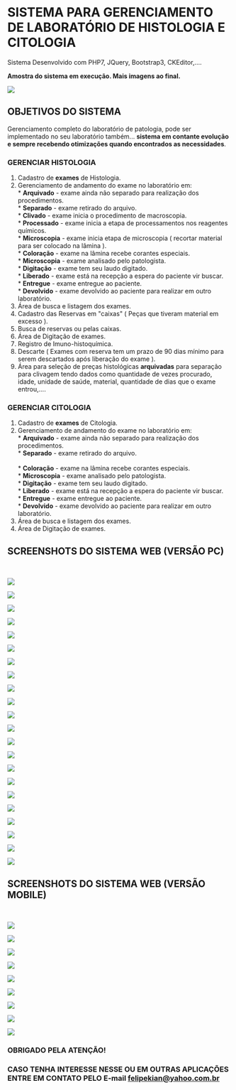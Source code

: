 # SISTEMA PARA GERENCIAMENTO DE LABORATÓRIO DE HISTOLOGIA E CITOLOGIA

Sistema Desenvolvido com PHP7, JQuery, Bootstrap3, CKEditor,....

<b>Amostra do sistema em execução. Mais imagens ao final.</b>

![](Screen_sistema/0.png)

## OBJETIVOS DO SISTEMA

Gerenciamento completo do laboratório de patologia, pode ser implementado no seu laboratório também... <b>sistema em contante evolução e sempre recebendo otimizações quando encontrados as necessidades</b>.

### GERENCIAR HISTOLOGIA
  1. Cadastro de <b>exames</b> de Histologia.
  2. Gerenciamento de andamento do exame no laboratório em:<br>
    * <b>Arquivado</b> - exame ainda não separado para realização dos procedimentos.<br>
    * <b>Separado</b> - exame retirado do arquivo.<br>
    * <b>Clivado</b> - exame inicia o procedimento de macroscopia.<br>
    * <b>Processado</b> - exame inicia a etapa de processamentos nos reagentes químicos.<br>
    * <b>Microscopia</b> - exame inicia etapa de microscopia ( recortar material para ser colocado na lâmina ).<br>
    * <b>Coloração</b> - exame na lâmina recebe corantes especiais.<br>
    * <b>Microscopia</b> - exame analisado pelo patologista.<br>
    * <b>Digitação</b> - exame tem seu laudo digitado.<br>
    * <b>Liberado</b> - exame está na recepção a espera do paciente vir buscar.<br>
    * <b>Entregue</b> - exame entregue ao paciente.<br>
    * <b>Devolvido</b> - exame devolvido ao paciente para realizar em outro laboratório.<br>
   3. Área de busca e listagem dos exames.
   4. Cadastro das Reservas em "caixas" ( Peças que tiveram material em excesso ).
   5. Busca de reservas ou pelas caixas.
   6. Área de Digitação de exames.
   7. Registro de Imuno-histoquímica.
   8. Descarte ( Exames com reserva tem um prazo de 90 dias mínimo para serem descartados após liberação do exame ).
   9. Área para seleção de preças histológicas <b>arquivadas</b> para separação para clivagem tendo dados como quantidade de vezes procurado, idade, unidade de saúde, material, quantidade de dias que o exame entrou,....
   
   ### GERENCIAR CITOLOGIA
  1. Cadastro de <b>exames</b> de Citologia.
  2. Gerenciamento de andamento do exame no laboratório em:<br>
    * <b>Arquivado</b> - exame ainda não separado para realização dos procedimentos.<br>
    * <b>Separado</b> - exame retirado do arquivo.<br>     
    * <b>Coloração</b> - exame na lâmina recebe corantes especiais.<br>
    * <b>Microscopia</b> - exame analisado pelo patologista.<br>
    * <b>Digitação</b> - exame tem seu laudo digitado.<br>
    * <b>Liberado</b> - exame está na recepção a espera do paciente vir buscar.<br>
    * <b>Entregue</b> - exame entregue ao paciente.<br>
    * <b>Devolvido</b> - exame devolvido ao paciente para realizar em outro laboratório.<br>
   3. Área de busca e listagem dos exames.  
   4. Área de Digitação de exames.
   
   ## SCREENSHOTS DO SISTEMA WEB (VERSÃO PC)
   
   <br>
   
   ![](Screen_sistema/0.png)   
      
   ![](Screen_sistema/2.png)   
   
   ![](Screen_sistema/3.png)   
   
   ![](Screen_sistema/4.png)   
   
   ![](Screen_sistema/5.png)   
   
   ![](Screen_sistema/6.png)   
   
   ![](Screen_sistema/7.png)   
   
   ![](Screen_sistema/8.png)   
   
   ![](Screen_sistema/9.png)   
   
   ![](Screen_sistema/10.png)   
   
   ![](Screen_sistema/11.png)   
   
   ![](Screen_sistema/12.png)   
   
   ![](Screen_sistema/13.png)   
   
   ![](Screen_sistema/14.png)   
   
   ![](Screen_sistema/15.png)   
   
   ![](Screen_sistema/16.png)   
   
   ![](Screen_sistema/17.png)   
   
   ![](Screen_sistema/18.png)   
   
   ![](Screen_sistema/19.png)   
   
   ![](Screen_sistema/20.png)   
   
   ![](Screen_sistema/21.png)

   ![](Screen_sistema/22.png)
  
## SCREENSHOTS DO SISTEMA WEB (VERSÃO MOBILE)

  <br>

  ![](Screen_sistema/mobile/0.png)

  ![](Screen_sistema/mobile/1.png)

  ![](Screen_sistema/mobile/2.png)
  
  ![](Screen_sistema/mobile/3.png)
  
  ![](Screen_sistema/mobile/4.png)
  
  ![](Screen_sistema/mobile/5.png)
  
  ![](Screen_sistema/mobile/6.png)
  
  ![](Screen_sistema/mobile/7.png)
  
  ![](Screen_sistema/mobile/8.png)
   
### OBRIGADO PELA ATENÇÃO!

### CASO TENHA INTERESSE NESSE OU EM OUTRAS APLICAÇÕES ENTRE EM CONTATO PELO E-mail <b>felipekian@yahoo.com.br</b>
